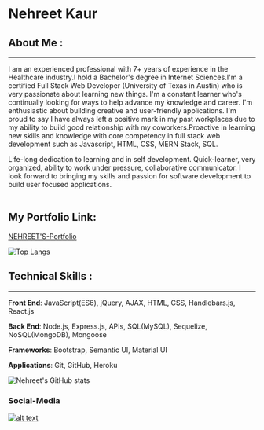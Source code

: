 # <b> Nehreet Kaur  </b> 
<!-- ![](https://img.shields.io/badge/<WORD_ON_LEFT>-<WORD_ON_RIGHT>-informational?style=flat&logo=<LOGO_NAME>&logoColor=white&color=2bbc8a) -->
## About Me :
<hr>
<p>I am an experienced professional with 7+ years of experience in the Healthcare industry.I hold a Bachelor's degree in Internet Sciences.I'm a certified Full Stack Web Developer (University of Texas in Austin) who is very passionate about learning new things. I'm a
constant learner who's continually
looking for ways to help advance my
knowledge and career. I'm
enthusiastic about building creative
and user-friendly applications. I'm
proud to say I have always left a
positive mark in my past workplaces
due to my ability to build good
relationship with my coworkers.Proactive in learning new skills and knowledge with core competency in full stack web development such as Javascript, HTML, CSS, MERN Stack, SQL.</p>
Life-long dedication to learning and in self development. Quick-learner, very organized, ability to work under pressure, collaborative communicator. I look forward to bringing my skills and passion for software development to build user focused applications.<br>
<br>


 ## My Portfolio Link:
 
 [NEHREET'S-Portfolio](https://nehreetkaur.github.io/updated-portfolio/)



<!-- [![Top Langs](https://github-readme-stats.vercel.app/api/top-langs/?username=nehreetkaur&layout=compact)]

(https://github.com/nehreetkaur/github-readme-stats) -->
[![Top Langs](https://github-readme-stats.vercel.app/api/top-langs/?username=nehreetkaur)](https://github.com/nehreetkaur/github-readme-stats)


## Technical Skills :
<hr>

**Front End**: JavaScript(ES6), jQuery, AJAX, HTML, CSS, Handlebars.js, React.js


**Back End**: Node.js, Express.js, APIs, SQL(MySQL), Sequelize, NoSQL(MongoDB), Mongoose
 
**Frameworks**: Bootstrap, Semantic UI, Material UI

**Applications**: Git, GitHub, Heroku


![Nehreet's GitHub stats](https://github-readme-stats.vercel.app/api?username=nehreetkaur&show_icons=true&theme=radical)



### Social-Media

<a href="https://www.linkedin.com/in/nehreet-kaur-063558180/"> ![alt text](https://img.shields.io/badge/-LinkedIn-0e76a8?style=plastic&logo=linkedIn)</a>



<!--
**nehreetkaur/nehreetkaur** is a ✨ _special_ ✨ repository because its `README.md` (this file) appears on your GitHub profile.

Here are some ideas to get you started:

- 🔭 I’m currently working on ...
- 🌱 I’m currently learning ...
- 👯 I’m looking to collaborate on ...
- 🤔 I’m looking for help with ...
- 💬 Ask me about ...
- 📫 How to reach me: ...
- 😄 Pronouns: ...
- ⚡ Fun fact: ...
-->
